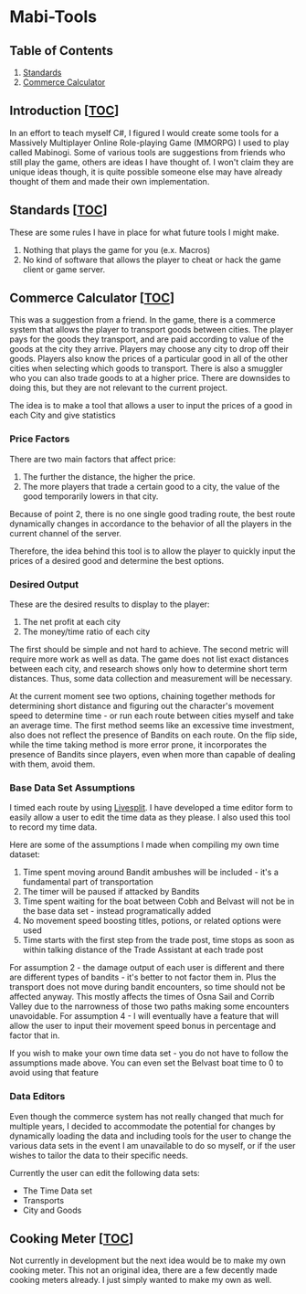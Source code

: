 # Mabi-Tools

## Table of Contents
1. [Standards](#standards-toc)
1. [Commerce Calculator](#commerce-calculator-toc)

## Introduction [[TOC](#table-of-contents)]
In an effort to teach myself C#, I figured I would create some tools for a Massively Multiplayer Online Role-playing Game (MMORPG) I used to play called Mabinogi. Some of various tools are suggestions from friends who still play the game, others are ideas I have thought of. I won't claim they are unique ideas though, it is quite possible someone else may have already thought of them and made their own implementation.

## Standards [[TOC](#table-of-contents)]
These are some rules I have in place for what future tools I might make.

1. Nothing that plays the game for you (e.x. Macros)
2. No kind of software that allows the player to cheat or hack the game client or game server.


## Commerce Calculator [[TOC](#table-of-contents)]
This was a suggestion from a friend. In the game, there is a commerce system that allows the player to transport goods between cities. The player pays for the goods they transport, and are paid according to value of the goods at the city they arrive. Players may choose any city to drop off their goods. Players also know the prices of a particular good in all of the other cities when selecting which goods to transport. There is also a smuggler who you can also trade goods to at a higher price. There are downsides to doing this, but they are not relevant to the current project.

The idea is to make a tool that allows a user to input the prices of a good in each City and give statistics

### Price Factors

There are two main factors that affect price:

1. The further the distance, the higher the price.
2. The more players that trade a certain good to a city, the value of the good temporarily lowers in that city.

Because of point 2, there is no one single good trading route, the best route dynamically changes in accordance to the behavior of all the players in the current channel of the server.

Therefore, the idea behind this tool is to allow the player to quickly input the prices of a desired good and determine the best options.

### Desired Output 

These are the desired results to display to the player:

1. The net profit at each city
2. The money/time ratio of each city

The first should be simple and not hard to achieve. The second metric will require more work as well as data. The game does not list exact distances between each city, and research shows only how to determine short term distances. Thus, some data collection and measurement will be necessary. 

At the current moment see two options, chaining together methods for determining short distance and figuring out the character's movement speed to determine time - or run each route between cities myself and take an average time. The first method seems like an excessive time investment, also does not reflect the presence of Bandits on each route. On the flip side, while the time taking method is more error prone, it incorporates the presence of Bandits since players, even when more than capable of dealing with them, avoid them.

### Base Data Set Assumptions

I timed each route by using [Livesplit](https://livesplit.org/). I have developed a time editor form to easily allow a user to edit the time data as they please. I also used this tool to record my time data.

Here are some of the assumptions I made when compiling my own time dataset:

1. Time spent moving around Bandit ambushes will be included - it's a fundamental part of transportation
2. The timer will be paused if attacked by Bandits
3. Time spent waiting for the boat between Cobh and Belvast will not be in the base data set - instead programatically added
4. No movement speed boosting titles, potions, or related options were used
5. Time starts with the first step from the trade post, time stops as soon as within talking distance of the Trade Assistant at each trade post 

For assumption 2 - the damage output of each user is different and there are different types of bandits - it's better to not factor them in. Plus the transport does not move during bandit encounters, so time should not be affected anyway. This mostly affects the times of Osna Sail and Corrib Valley due to the narrowness of those two paths making some encounters unavoidable. For assumption 4 - I will eventually have a feature that will allow the user to input their movement speed bonus in percentage and factor that in.

If you wish to make your own time data set - you do not have to follow the assumptions made above. You can even set the Belvast boat time to 0 to avoid using that feature 

### Data Editors

Even though the commerce system has not really changed that much for multiple years, I decided to accommodate the potential for changes by dynamically loading the data and including tools for the user to change the various data sets in the event I am unavailable to do so myself, or if the user wishes to tailor the data to their specific needs.

Currently the user can edit the following data sets:
 
* The Time Data set
* Transports
* City and Goods

## Cooking Meter [[TOC](#table-of-contents)]
Not currently in development but the next idea would be to make my own cooking meter. This not an original idea, there are a few decently made cooking meters already. I just simply wanted to make my own as well. 
